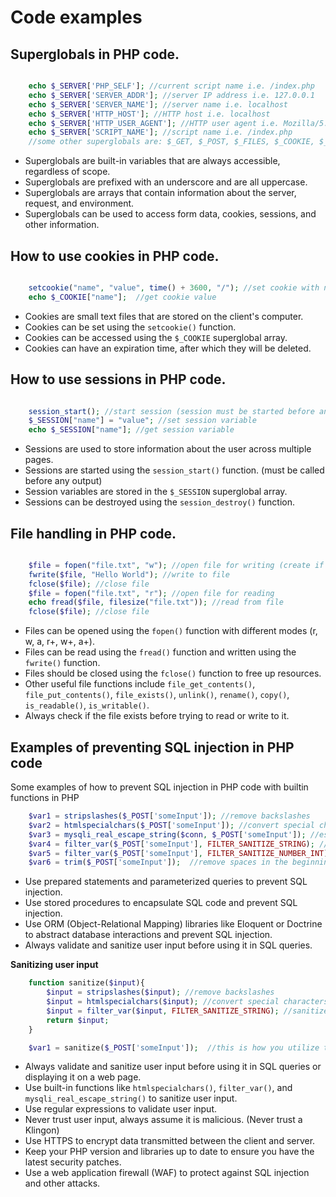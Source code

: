 # Code examples
## Superglobals in PHP code.

```php

    echo $_SERVER['PHP_SELF']; //current script name i.e. /index.php
    echo $_SERVER['SERVER_ADDR']; //server IP address i.e. 127.0.0.1
    echo $_SERVER['SERVER_NAME']; //server name i.e. localhost
    echo $_SERVER['HTTP_HOST']; //HTTP host i.e. localhost
    echo $_SERVER['HTTP_USER_AGENT']; //HTTP user agent i.e. Mozilla/5.0
    echo $_SERVER['SCRIPT_NAME']; //script name i.e. /index.php
    //some other superglobals are: $_GET, $_POST, $_FILES, $_COOKIE, $_SESSION
```
- Superglobals are built-in variables that are always accessible, regardless of scope.
- Superglobals are prefixed with an underscore and are all uppercase.
- Superglobals are arrays that contain information about the server, request, and environment.
- Superglobals can be used to access form data, cookies, sessions, and other information.

## How to use cookies in PHP code.

```php

    setcookie("name", "value", time() + 3600, "/"); //set cookie with name, value, expiration time, path
    echo $_COOKIE["name"];  //get cookie value

```
- Cookies are small text files that are stored on the client's computer.
- Cookies can be set using the `setcookie()` function.
- Cookies can be accessed using the `$_COOKIE` superglobal array.
- Cookies can have an expiration time, after which they will be deleted.

## How to use sessions in PHP code.

```php

    session_start(); //start session (session must be started before any output)
    $_SESSION["name"] = "value"; //set session variable
    echo $_SESSION["name"]; //get session variable

```
- Sessions are used to store information about the user across multiple pages.
- Sessions are started using the `session_start()` function. (must be called before any output)
- Session variables are stored in the `$_SESSION` superglobal array.
- Sessions can be destroyed using the `session_destroy()` function.

## File handling in PHP code.

```php

    $file = fopen("file.txt", "w"); //open file for writing (create if not exists)
    fwrite($file, "Hello World"); //write to file
    fclose($file); //close file
    $file = fopen("file.txt", "r"); //open file for reading
    echo fread($file, filesize("file.txt")); //read from file
    fclose($file); //close file

```
- Files can be opened using the `fopen()` function with different modes (r, w, a, r+, w+, a+).
- Files can be read using the `fread()` function and written using the `fwrite()` function.
- Files should be closed using the `fclose()` function to free up resources.
- Other useful file functions include `file_get_contents()`, `file_put_contents()`, `file_exists()`, `unlink()`, `rename()`, `copy()`, `is_readable()`, `is_writable()`.
- Always check if the file exists before trying to read or write to it.

## Examples of preventing SQL injection in PHP code
Some examples of how to prevent SQL injection in PHP code with builtin functions in PHP

```php
    $var1 = stripslashes($_POST['someInput']); //remove backslashes
    $var2 = htmlspecialchars($_POST['someInput']); //convert special characters to HTML entities
    $var3 = mysqli_real_escape_string($conn, $_POST['someInput']); //escape special characters
    $var4 = filter_var($_POST['someInput'], FILTER_SANITIZE_STRING); //sanitize string
    $var5 = filter_var($_POST['someInput'], FILTER_SANITIZE_NUMBER_INT); //sanitize integer
    $var6 = trim($_POST['someInput']);  //remove spaces in the beginning and end of string
```
- Use prepared statements and parameterized queries to prevent SQL injection.
- Use stored procedures to encapsulate SQL code and prevent SQL injection.
- Use ORM (Object-Relational Mapping) libraries like Eloquent or Doctrine to abstract database interactions and prevent SQL injection.
- Always validate and sanitize user input before using it in SQL queries.


**Sanitizing user input**

```php
    function sanitize($input){
        $input = stripslashes($input); //remove backslashes
        $input = htmlspecialchars($input); //convert special characters to HTML entities
        $input = filter_var($input, FILTER_SANITIZE_STRING); //sanitize string
        return $input;
    }

    $var1 = sanitize($_POST['someInput']);  //this is how you utilize the function
```
- Always validate and sanitize user input before using it in SQL queries or displaying it on a web page.
- Use built-in functions like `htmlspecialchars()`, `filter_var()`, and `mysqli_real_escape_string()` to sanitize user input.
- Use regular expressions to validate user input.
- Never trust user input, always assume it is malicious. (Never trust a Klingon)
- Use HTTPS to encrypt data transmitted between the client and server.
- Keep your PHP version and libraries up to date to ensure you have the latest security patches.
- Use a web application firewall (WAF) to protect against SQL injection and other attacks.
